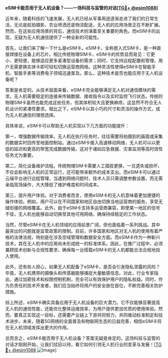 **eSIM卡能否用于无人机设备？——一场科技与监管的对话[[TG💪+ @esim1088](https://t.me/s/esim1088)]**

近年来，随着科技的飞速发展，无人机已经从军事用途逐渐走进了我们的日常生活。无论是航拍摄影、农业喷洒还是物流配送，无人机的应用场景正在不断扩展。然而，在这些应用场景的背后，通信技术扮演着至关重要的角色。而eSIM卡的出现，无疑为无人机通信提供了一种全新的可能性。

首先，让我们来了解一下什么是eSIM卡。eSIM卡，全称嵌入式SIM卡，是一种直接焊接在设备上的芯片。相比传统物理SIM卡，eSIM卡的优势显而易见：它更小、更轻便，能够适应更多紧凑型设备的需求；同时，它支持远程配置和管理，用户无需更换实体卡即可轻松切换运营商网络。这种灵活性使得eSIM卡在智能手机、智能手表等消费电子领域迅速普及。那么，这种技术是否也能应用于无人机设备呢？

答案是肯定的。从技术层面来看，eSIM卡完全能够满足无人机对通信模块的需求。无人机需要稳定的连接来传输数据、接收指令以及实时监控飞行状态。传统的物理SIM卡虽然也能完成这些任务，但其体积较大且更换麻烦，这显然不符合无人机设计的紧凑性要求。相比之下，eSIM卡以其小巧的尺寸和灵活的操作方式，成为无人机通信的理想选择。

具体来说，eSIM卡可以帮助无人机实现以下几方面的功能提升：

第一，增强数据传输效率。无人机在执行任务时，往往需要将拍摄到的画面或采集的数据实时回传至地面控制站。通过eSIM卡接入高速移动网络，无人机可以以更低的延迟和更高的带宽完成数据传输，这对于诸如应急救援、灾害监测等高时效性任务尤为重要。

第二，简化设备维护流程。传统物理SIM卡需要人工插拔更换，一旦遗失或损坏，不仅会影响无人机的正常运行，还可能带来额外的成本支出。而eSIM卡可以通过云端平台进行远程管理，当遇到网络问题时，技术人员只需调整参数设置，而无需亲临现场操作，大大降低了维护难度和时间成本。

第三，提升用户体验。对于消费者而言，使用eSIM卡的无人机意味着更加便捷的操作体验。例如，用户可以在不同国家和地区自由切换当地运营商的服务，享受无缝衔接的网络覆盖。此外，由于eSIM卡支持多运营商兼容，即使某一地区的信号不佳，无人机也能够自动切换至其他可用网络，确保持续稳定的工作状态。

当然，尽管eSIM卡在无人机领域的应用前景广阔，但也面临着一系列挑战。其中最突出的问题就是监管政策的限制。目前，许多国家和地区对无人机的使用有着严格的法律法规，特别是在涉及空域管理和数据安全方面。而eSIM卡作为一种新兴技术，其在无人机中的应用尚未形成统一的标准体系。因此，在推广过程中，必须兼顾技术创新与合规性要求，确保每一台搭载eSIM卡的无人机都能合法合规地投入使用。

此外，还有些人担心，如果无人机配备了eSIM卡，是否会引发隐私泄露的风险？毕竟，无人机携带的摄像头和传感器能够捕捉大量敏感信息。对此，行业专家指出，通过加密技术和权限控制机制，完全可以有效保护用户的隐私权益。同时，作为负责任的技术开发者，我们应当始终将用户的安全放在首位，不断完善相关防护措施。

综上所述，eSIM卡确实具备应用于无人机设备的巨大潜力。它不仅能够显著提高无人机的通信性能，还能优化整体运维效率，为用户提供更加优质的使用体验。然而，要真正实现这一目标，还需要产业链上下游共同努力，共同推动标准制定和技术进步。未来，随着5G网络的全面普及和物联网生态的日益完善，相信eSIM卡将在无人机领域发挥出更大的作用。

总而言之，eSIM卡能否用于无人机设备？答案无疑是肯定的。这场科技与监管的对话才刚刚开始，让我们拭目以待，看它如何引领无人机行业的变革与发展！[[TG💪+ @esim1088](https://t.me/s/esim1088) ![Image](https://i.postimg.cc/4NQfJmqS/Snipaste-2025-05-13-00-14-12.png)]